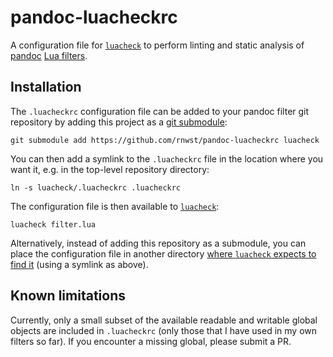 # pandoc-luacheckrc

A configuration file for [`luacheck`](https://github.com/mpeterv/luacheck) to perform linting and static analysis of [pandoc](https://pandoc.org/) [Lua filters](https://pandoc.org/lua-filters.html).


## Installation

The `.luacheckrc` configuration file can be added to your pandoc filter git repository by adding this project as a [git submodule](https://git-scm.com/book/en/v2/Git-Tools-Submodules):
```console
git submodule add https://github.com/rnwst/pandoc-luacheckrc luacheck
```
You can then add a symlink to the `.luacheckrc` file in the location where you want it, e.g. in the top-level repository directory:
```console
ln -s luacheck/.luacheckrc .luacheckrc
```
The configuration file is then available to [`luacheck`](https://github.com/mpeterv/luacheck):
```console
luacheck filter.lua
```

Alternatively, instead of adding this repository as a submodule, you can place the configuration file in another directory [where `luacheck` expects to find it](https://luacheck.readthedocs.io/en/stable/config.html) (using a symlink as above).


## Known limitations

Currently, only a small subset of the available readable and writable global objects are included in `.luacheckrc` (only those that I have used in my own filters so far). If you encounter a missing global, please submit a PR.
